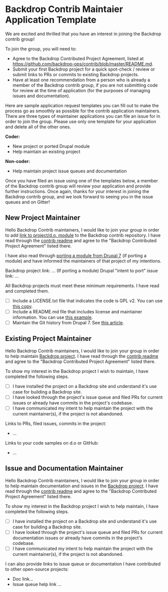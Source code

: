 # Backdrop Contrib Maintaier Application Template

We are excited and thrilled that you have an interest in joining the Backdrop contrib group!

To join the group, you will need to:

- Agree to the Backdrop Contributed Project Agreement, listed at
  https://github.com/backdrop-ops/contrib/blob/master/README.md.
- Submit your first Backdrop project for a quick spot-check / review or submit links to PRs or 
  commits to existing Backdrop projects.
- Have at least one recommendation from a person who is already a member of the Backdrop contrib group,
  if you are not submitting code for review at the time of application (for the
  purposes of managing issues and documentation).
  
Here are sample application request templates you can fill out to make the process go as 
smoothly as possible for the contrib application maintainers. There are three types of maintainer applications you can file an issue for in order to join the group. Please use only one template for your application and delete all of the other ones.

**Coder:**
- New project or ported Drupal module
- Help maintain an existing project

**Non-coder:**
- Help maintain project issue queues and documentation

Once you have filed an issue using one of the templates below, a member of the Backdrop contrib group will review your application and provide further instructions. Once again, thanks for your interest in joining the Backdrop contrib group, and we look forward to seeing you in the issue queues and on Gitter!

## New Project Maintainer

Hello Backdrop Contrib maintainers, I would like to join your group in order to add [link to project/d.o. module](https://drupal.org/project/my_project) to the Backdrop contrib repository. I have read through the [contrib readme](https://github.com/backdrop-ops/contrib/blob/master/README.md.) and agree to the "Backdrop Contributed Project Agreement" listed there. 

I have also read through [porting a module from Drupal 7](https://api.backdropcms.org/converting-modules-from-drupal) (if porting a module) and have informed the maintainers of that project of my intentions.

Backdrop project link: ...
(If porting a module) Drupal "intent to port" issue link: ...

All Backdrop projects must meet these minimum requirements. I have read and completed them.

- [ ] Include a LICENSE.txt file that indicates the code is GPL v2. You can use
[this copy](https://raw.githubusercontent.com/backdrop-ops/contrib/master/examples/LICENSE.txt).
- [ ] Include a README.md file that includes license and maintainer information.
You can use [this example](https://raw.githubusercontent.com/backdrop-ops/contrib/master/examples/README.md).
- [ ] Maintain the Git history from Drupal 7. See
[this article](http://tag1consulting.com/blog/how-maintain-contrib-modules-drupal-and-backdrop-same-time-part-2).

## Existing Project Maintainer

Hello Backdrop Contrib maintainers, I would like to join your group in order to help maintain [Backdrop project](https://github.com/backdrop-contrib/some_project). I have read through the [contrib readme](https://github.com/backdrop-ops/contrib/blob/master/README.md.) and agree to the "Backdrop Contributed Project Agreement" listed there. 

To show my interest in the Backdrop project I wish to maintain, I have completed the following steps.

- [ ] I have installed the project on a Backdrop site and understand it's use case for building a Backdrop site.
- [ ] I have looked through the project's issue queue and filed PRs for current issues or already have commits in the project's codebase.
- [ ] I have communicated my intent to help maintain the project with the current maintainer(s), if the project is not abandoned.

Links to PRs, filed issues, commits in the project:
- ...

Links to your code samples on d.o or GitHub:
- ...

## Issue and Documentation Maintainer

Hello Backdrop Contrib maintainers, I would like to join your group in order to help maintain documentation and issues in the [Backdrop project](https://github.com/backdrop-contrib/some_project). I have read through the [contrib readme](https://github.com/backdrop-ops/contrib/blob/master/README.md.) and agree to the "Backdrop Contributed Project Agreement" listed there. 

To show my interest in the Backdrop project I wish to help maintain, I have completed the following steps.

- [ ] I have installed the project on a Backdrop site and understand it's use case for building a Backdrop site.
- [ ] I have looked through the project's issue queue and filed PRs for current documentation issues or already have commits in the project's codebase.
- [ ] I have communicated my intent to help maintain the project with the current maintainer(s), if the project is not abandoned.

I can also provide links to issue queue or documentation I have contributed to other open-source projects:

- Doc link...
- Issue queue help link ...
